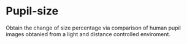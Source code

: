 # Pupil-size
Obtain the change of size percentage via comparison of human pupil images obtanied from a light and distance controlled enviroment.
